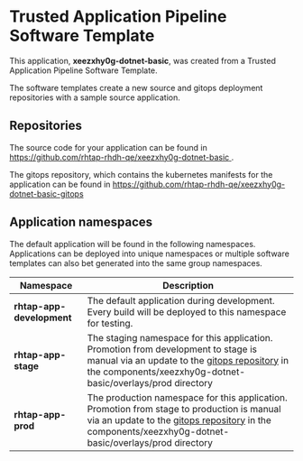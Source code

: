 # Trusted Application Pipeline Software Template

This application, **xeezxhy0g-dotnet-basic**, was created from a Trusted Application Pipeline Software Template.

The software templates create a new source and gitops deployment repositories with a sample source application. 

## Repositories

The source code for your application can be found in [https://github.com/rhtap-rhdh-qe/xeezxhy0g-dotnet-basic ](https://github.com/rhtap-rhdh-qe/xeezxhy0g-dotnet-basic ).
 
The gitops repository, which contains the kubernetes manifests for the application can be found in 
[https://github.com/rhtap-rhdh-qe/xeezxhy0g-dotnet-basic-gitops ](https://github.com/rhtap-rhdh-qe/xeezxhy0g-dotnet-basic-gitops ) 

## Application namespaces 

The default application will be found in the following namespaces. Applications can be deployed into unique namespaces or multiple software templates can also bet generated into the same group namespaces.  

|  Namespace   |  Description   |  
| -------- | -------- |   
| **rhtap-app-development** | The default application during development. Every build will be deployed to this namespace for testing. | 
| **rhtap-app-stage** | The staging namespace for this application. Promotion from development to stage is manual via an update to the [gitops repository](https://github.com/rhtap-rhdh-qe/xeezxhy0g-dotnet-basic-gitops ) in the components/xeezxhy0g-dotnet-basic/overlays/prod directory |  
| **rhtap-app-prod** | The production namespace for this application. Promotion from stage to production is manual via an update to the [gitops repository](https://github.com/rhtap-rhdh-qe/xeezxhy0g-dotnet-basic-gitops ) in the components/xeezxhy0g-dotnet-basic/overlays/prod directory | 